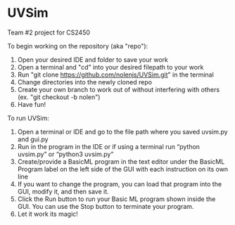 # UVSim
 Team #2 project for CS2450

To begin working on the repository (aka "repo"):
1) Open your desired IDE and folder to save your work
2) Open a terminal and "cd" into your desired filepath to your work
3) Run "git clone https://github.com/nolenjs/UVSim.git" in the terminal
4) Change directories into the newly cloned repo
5) Create your own branch to work out of without interfering with others
    (ex. "git checkout -b nolen")
6) Have fun!

To run UVSim:
1) Open a terminal or IDE and go to the file path where you saved uvsim.py and gui.py
2) Run in the program in the IDE or if using a terminal run “python uvsim.py” or “python3 uvsim.py”
3) Create/provide a BasicML program in the text editor under the BasicML Program label on the left side of the GUI with each instruction on its own line
4) If you want to change the program, you can load that program into the GUI, modify it, and then save it.
5) Click the Run button to run your Basic ML program shown inside the GUI. You can use the Stop button to terminate your program.
6) Let it work its magic!
